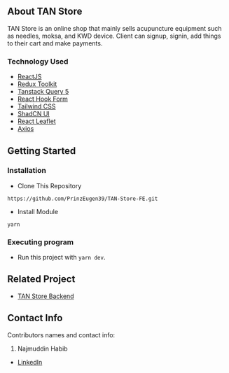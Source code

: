 ## About TAN Store

TAN Store is an online shop that mainly sells acupuncture equipment such as needles, moksa, and KWD device. Client can signup, signin, add things to their cart and make payments.

### Technology Used

- [ReactJS](https://react.dev/)
- [Redux Toolkit](https://redux-toolkit.js.org/)
- [Tanstack Query 5](https://tanstack.com/query/v5/)
- [React Hook Form](https://www.react-hook-form.com/)
- [Tailwind CSS](https://tailwindcss.com/)
- [ShadCN UI](https://ui.shadcn.com/)
- [React Leaflet](https://react-leaflet.js.org/)
- [Axios](https://github.com/axios/axios)

<!-- GETTING STARTED -->

## Getting Started

### Installation

- Clone This Repository

`https://github.com/PrinzEugen39/TAN-Store-FE.git`

- Install Module

`yarn`

### Executing program

- Run this project with `yarn dev`.

<!-- RELATED PROJECT -->

## Related Project

- [TAN Store Backend](https://github.com/PrinzEugen39/TAN-Store-BE.git)

<!-- CONTACT INFO -->

## Contact Info

Contributors names and contact info:

1. Najmuddin Habib
- [LinkedIn](www.linkedin.com/in/najmuddin-habib)
